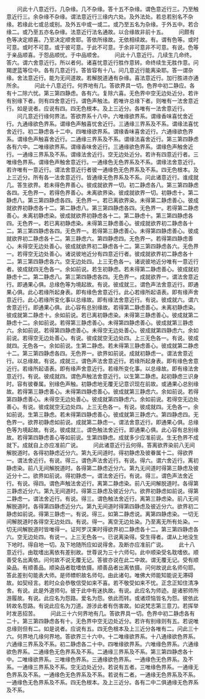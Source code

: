 <!-- { "loadSidebar": true } -->
　　问此十八意近行。几杂缘。几不杂缘。答十五不杂缘。谓色意近行三。乃至触意近行三。余杂缘不杂缘。谓法意近行三缘内六处。及外法处。若总若别名不杂缘。若缘此七或总或别。及外五中或一或二。或乃至五名为杂缘。于外五中。若合缘二。或乃至五亦名杂缘。法意近行法名通故。以合缘故非前十五。
　　问颇有色等决定顺喜。乃至决定顺舍耶。答依所缘故。无依相续故。有。谓有色等。或时可意。或时不可意。或于彼可意。于此不可意。于余非可意非不可意。有说。色等于亲品顺喜。于怨品顺忧。于中品顺舍。
　　问此十八意近行。几续生几命终。答六。谓六舍意近行。所以者何。诸喜忧意近行胜作意转。命终续生无胜作意。问羯逻蓝等位中。各有几意近行。答皆容有十八。问几意近行能离染耶。答一谓杂缘。舍法意近行。能为无间道故。若解脱道通有杂缘。喜法意近行。加行胜进亦通所余。
　　问此十八意近行。何界地有几。答欲界具一切。色界中初二静应。各有十二除六忧。第三第四静虑。各有六。复除六喜。无色界中空无边处近分。若许有别缘下者。则有四舍意近行。谓色声触法。若唯许总缘下者。则唯有一法舍意近行。如是说者。应说有四。四无色根本。及上三近分。各唯有一法舍意近行。
　　问几意近行缘何界法。答欲界系十八中。六唯缘欲界系。谓缘香味喜忧舍近行。九通缘欲色界系。谓缘色声触喜忧舍近行。三通缘三界系及不系。谓缘法喜忧舍近行。初二静虑各十二中。四唯缘欲界系。谓缘香味喜舍近行。六通缘欲色界系。谓缘色声触喜舍近行。二通缘三界系及不系。谓缘法喜舍近行。第三第四静虑各有六中。二唯缘欲界系。谓缘香味舍近行。三通缘欲色界系。谓缘色声触舍近行。一通缘三界系及不系。谓缘法舍近行。空无边处近分。若许有四意近行者。三唯缘色界系。谓缘色声触舍意近行。一通缘色无色界系及不系。谓缘法舍意近行。若许唯有一意近行。谓法舍意近行者彼一通缘色无色界系及不系。四无色根本。及上三近分。所有各一法舍意近行。皆通缘无色界系及不系。问此诸意近行。谁成就几。答生欲界。若未得色界善心。彼成就欲界一切。初二静虑各八。第三第四静虑各四。无色界一。若得色界善心。未离欲界染。彼成就欲界一切。初静虑十。第二静虑八。第三第四静虑各四。无色界一。若已离欲界染。未得第二静虑善心。彼成就欲界初静虑各十二。第二静虑八。第三第四静虑各四。无色界一。若得第二静虑善心。未离初静虑染。彼成就欲界初静虑各十二。第二静虑十。第三第四静虑各四。无色界一。若已离初静虑染。未得第三静虑善心。彼成就欲界初二静虑各十二。第三第四静虑各四。无色界一。若得第三静虑善心。未得第四静虑善心。彼成就欲界初二静虑各十二。第三静虑六。第四静虑四。无色界一。若得第四静虑善心。未得空无边处善心。彼成就欲界初二静虑各十二。第三第四静虑各六。无色界一。若得空无边处善心。诸说彼地近分有四意近行者。彼成就欲界初二静虑各十二。第三第四静虑各六。空无边处四。上三无色各一。诸说彼地近分唯有一意近行者。彼成就四无色各一。余如前说。若生初静虑。若未得第二静虑善心。彼成就初静虑十二。第二静虑八。第三第四静虑各四。无色界一。成就欲界一。谓法舍意近行。即通果心俱。总缘色等为境起故。有说。彼成就三。谓色声法舍意近行。即通果心俱。此心若缘所起身表。即有缘色舍意近行。此心若缘所起语表。即有缘声舍意近行。此心若缘所变化事以总缘故。即有缘法舍意近行。有说。彼成就六。谓六舍意近行。即通果心俱。此心容有总别缘故。若得第二静虑善心。未离初静虑染。彼成就第二静虑十。余如前说。若已离初静虑染。未得第三静虑善心。彼成就第二静虑十二。余如前说。若得第三静虑善心。未得第四静虑善心。彼成就第三静虑六。余如前说。若得第四静虑善心。未得空无边处善心。彼成就第四静虑六。余如前说。若得空无边处善心。有说。彼成就空无边处四。上三无色各一。有说。彼成就四。无色各一。余如前说。生第二静虑。若未得第三静虑善心。彼成就第二静虑十二。第三第四静虑各四。无色界一。欲界如前说。成就初静虑一。谓法舍意近行。以总缘故。有说。成就三。谓色声法舍意近行。若缘所起身表。即有缘色舍意近行。若缘所起语表。即有缘声舍意近行。若缘所变化事。以总缘故。即有缘法舍意近行。有说。彼成就四。谓色声触法舍意近行。以生第二静虑。起初静虑三识身时。容有彼眷属。别缘色声触。初静虑地无覆无记意识现在前故。或通果心总别缘故。若得第三静虑善心。未得第四静虑善心。彼成就第三静虑六。余如前说。若得第四静虑善心。未得空无边处善心。彼成就第四静虑六。余如前说。若得空无边处善心。有说。彼成就空无边处四。上三无色各一。有说。彼成就四。无色各一。余如前说。生第三静虑。若未得第四静虑善心。彼成就第三静虑六。第四静虑四。无色界一。欲界初静虑如前说。成就第二静虑一。谓法舍意近行。即通果心俱。总缘色等为境起故。有说。彼成就三。谓色触法舍近行。即通果心俱。此心容有总别缘故。若得第四静虑善心等如前说。生第四静虑。成就多少应准前说。生无色界不成就下。成就自上亦应准前广说。
　　问此诸意近行云何得。答离欲界染前八无间解脱道时。各得初静虑近分六。第九无间道时。得初静虑及彼眷属十二。得欲界一。谓法舍近行。有说。得三。谓色声法舍近行。有说。得六。谓六舍近行。离初静虑染。前八无间解脱道时。各得第二静虑近分六。第九无间道时得第三静虑及彼近分十二。欲界如前说。得初静虑一。谓法舍近行。有说。得三。谓色声法舍近行。有说。得四。谓色声触法舍近行。离第二静虑染。前八无间解脱道时。各得第三静虑近分六。第九无间道时。得第三静虑及彼近分六。欲界初静虑如前说。得第二静虑一。谓法舍近行。有说。得三。谓色触法舍近行。离第三静虑染。前八无间解脱道时。各得第四静虑近分六。第九无间道时得第四静虑及彼近分六。欲界初二静虑如前说。得第三静虑一。有说。得三。如第二静虑说。离第四静虑染。一切无间解脱道时各得空无边处四。有说。得一。离空无边处染。乃至离无所有处染。一切无间解脱道时皆唯得一。证阿罗汉果时得欲界初二静虑各十二。第三第四静虑各六。空无边处四。有说一。上三无色各一。已说离染得。受生得者。谓从上地没生下地时。得自地一切。及下地随所应如说得舍。及断亦应准前广说。
　　此十八意近行。由耽嗜出离依有差别故。世尊说为三十六师句。此中顺染受名耽嗜依。顺善受名出离依。问何故不说无覆无记。答彼亦说在此二中故。谓无覆无记。受有顺染品。有顺善品。顺染品者耽嗜依摄。顺善品者出离依摄。问何故说此名师句耶。答此差别句能表大师。是师幖帜故名师句。由此诸句。唯佛大师能知能说无滞碍故。如契经言。若时众会恭敬信受如来不喜。若不敬受如来不忧。正念正知住清净舍。有说。此是外道师句。彼于此中有迷执故。有说。此应名为师迹。是诸邪师所游履故。有说。此应名为怨路。爱名为怨。依此而转。或诸烦恼皆名为怨。彼依此转故名怨路。有说此应名为刀道。游涉此者有伤害故。如说梵志第三意刀。若挥举时发恶招苦。
　　问此三十六何界地有几。答欲界具一切。色界中初二静虑各有二十。第三第四静虑各有十。无色界中空无边处近分。若许有别缘则有五。若说唯总缘则但有二。如是说者。应说有五。四无色根本及上三近分各唯有二。问此三十六。何界地几缘何界地。答欲界三十六中。十二唯缘欲界系。十八通缘欲色界系。六通缘三界系及不系。初二静虑各二十中。四唯缘欲界系。六唯缘色界系。六通缘欲色界系。二通缘色无色界系及不系。二通缘三界系及不系。第三第四静虑各十中。二唯缘欲界系。三唯缘色界系。三通缘欲色界系。一通缘色无色界系。及不系。一通缘三界系及不系。空无边处近分。若说有五者。三唯缘色界系。一通缘无色界系及不系。一通缘色无色界系及不系。若说有二者。一通缘无色界系及不系。一通缘色无色界系及不系。四无色根本。及上三近分。各有二中二俱通缘无色界系及不系。
